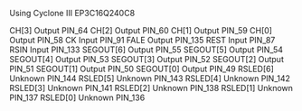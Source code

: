 Using Cyclone III EP3C16Q240C8

CH[3]	Output	PIN_64
CH[2]	Output	PIN_60
CH[1]	Output	PIN_59
CH[0]	Output	PIN_58
CK	Input	PIN_91
FALE	Output	PIN_135
REST	Input	PIN_87
RSIN	Input	PIN_133
SEGOUT[6]	Output	PIN_55
SEGOUT[5]	Output	PIN_54
SEGOUT[4]	Output	PIN_53
SEGOUT[3]	Output	PIN_52
SEGOUT[2]	Output	PIN_51
SEGOUT[1]	Output	PIN_50
SEGOUT[0]	Output	PIN_49
RSLED[6]	Unknown	PIN_144
RSLED[5]	Unknown	PIN_143
RSLED[4]	Unknown	PIN_142
RSLED[3]	Unknown	PIN_141
RSLED[2]	Unknown	PIN_138
RSLED[1]	Unknown	PIN_137
RSLED[0]	Unknown	PIN_136
